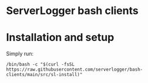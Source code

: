 # ServerLogger bash clients

# Installation and setup

Simply run:

    /bin/bash -c "$(curl -fsSL https://raw.githubusercontent.com/serverlogger/bash-clients/main/src/sl-install)"

